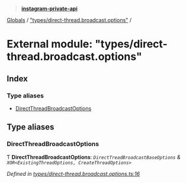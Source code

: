 > **[instagram-private-api](../README.md)**

[Globals](../README.md) / ["types/direct-thread.broadcast.options"](_types_direct_thread_broadcast_options_.md) /

# External module: "types/direct-thread.broadcast.options"

## Index

### Type aliases

* [DirectThreadBroadcastOptions](_types_direct_thread_broadcast_options_.md#directthreadbroadcastoptions)

## Type aliases

###  DirectThreadBroadcastOptions

Ƭ **DirectThreadBroadcastOptions**: *`DirectTreadBroadcastBaseOptions` & `XOR<ExistingThreadOptions, CreateThreadOptions>`*

*Defined in [types/direct-thread.broadcast.options.ts:16](https://github.com/dilame/instagram-private-api/blob/e9c516c/src/types/direct-thread.broadcast.options.ts#L16)*